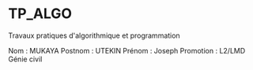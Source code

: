 # TP_ALGO
Travaux pratiques d'algorithmique et programmation

Nom : MUKAYA
Postnom : UTEKIN
Prénom : Joseph
Promotion : L2/LMD Génie civil
